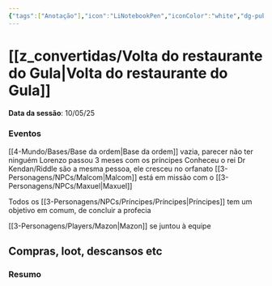 ```yaml
---
{"tags":["Anotação"],"icon":"LiNotebookPen","iconColor":"white","dg-publish":true,"data":"2025-05-10","dg-hide":true,"dg-path":".","dg-permalink":"Sessões/","permalink":"/Sessões/","hide":true,"dgPassFrontmatter":true,"noteIcon":""}
---
```



# [[z_convertidas/Volta do restaurante do Gula\|Volta do restaurante do Gula]]
**Data da sessão**: <span class="input-date">10/05/25</span>
### Eventos
[[4-Mundo/Bases/Base da ordem\|Base da ordem]] vazia, parecer não ter ninguém
Lorenzo passou 3 meses com os príncipes
Conheceu o rei 
Dr Kendan/Riddle são a mesma pessoa, ele cresceu no orfanato
[[3-Personagens/NPCs/Malcom\|Malcom]] está em missão com o [[3-Personagens/NPCs/Maxuel\|Maxuel]]

Todos os [[3-Personagens/NPCs/Príncipes/Príncipes\|Príncipes]] tem um objetivo em comum, de concluir a profecia 

[[3-Personagens/Players/Mazon\|Mazon]] se juntou à equipe

## Compras, loot, descansos etc


### Resumo
<div class="input-textarea"></div>